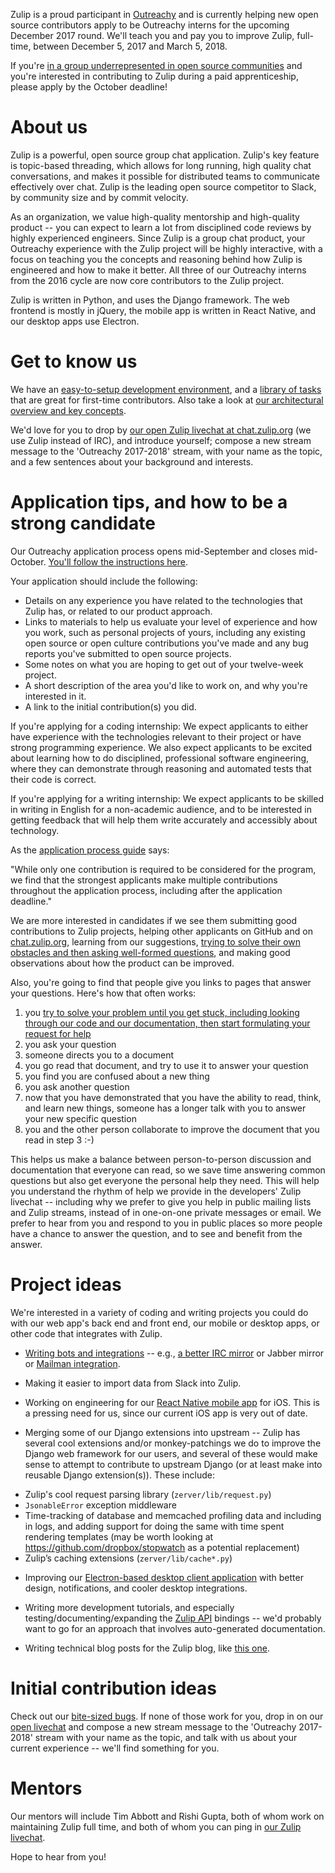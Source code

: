 Zulip is a proud participant in [Outreachy](https://www.outreachy.org/) and
is currently helping new open source contributors apply to be
Outreachy interns for the upcoming December 2017 round. We'll teach you and pay
you to improve Zulip, full-time, between December 5, 2017 and March 5,
2018.

If you're [in a group underrepresented in open source
communities](https://www.outreachy.org/apply/eligibility/) and you're
interested in contributing to Zulip during a paid apprenticeship,
please apply by the October deadline!

# About us

Zulip is a powerful, open source group chat application. Zulip's key feature
is topic-based threading, which allows for long running, high quality chat
conversations, and makes it possible for distributed teams to communicate
effectively over chat. Zulip is the leading open source competitor to Slack,
by community size and by commit velocity.

As an organization, we value high-quality mentorship and
high-quality product -- you can expect to learn a lot from
disciplined code reviews by highly experienced engineers. Since Zulip is a
group chat product, your Outreachy experience with the Zulip project will be
highly interactive, with a focus on teaching you the concepts and
reasoning behind how Zulip is engineered and how to make it better. All three
of our Outreachy interns from the 2016 cycle are now core contributors to the
Zulip project.

Zulip is written in Python, and uses the Django framework. The web frontend
is mostly in jQuery, the mobile app is written in React Native, and our
desktop apps use Electron.

# Get to know us

We have an [easy-to-setup development environment](http://zulip.readthedocs.io/en/latest/dev-overview.html),
and a [library of tasks](https://github.com/zulip/zulip/issues?q=is%3Aopen+is%3Aissue+label%3A%22bite+size%22)
that are great for first-time contributors.
Also take a look at [our architectural overview and key concepts](https://zulip.readthedocs.io/en/latest/architecture-overview.html#usage-assumptions-and-concepts).

We'd love for you to drop by [our open Zulip livechat at
chat.zulip.org](https://chat.zulip.org/#narrow/stream/Outreachy.202017-2018)
(we use Zulip instead of IRC), and introduce yourself; compose a new
stream message to the 'Outreachy 2017-2018' stream, with your name as
the topic, and a few sentences about your background and interests.

# Application tips, and how to be a strong candidate

Our Outreachy application process opens mid-September and closes
mid-October. [You'll follow the instructions
here](https://www.outreachy.org/apply).

Your application should include the following:

* Details on any experience you have related to the technologies that
  Zulip has, or related to our product approach.
* Links to materials to help us evaluate your level of experience and
  how you work, such as personal projects of yours, including any
  existing open source or open culture contributions you've made and
  any bug reports you've submitted to open source projects.
* Some notes on what you are hoping to get out of your twelve-week project.
* A short description of the area you'd like to work on, and why you're
  interested in it.
* A link to the initial contribution(s) you did.

If you're applying for a coding internship: We expect applicants to
either have experience with the technologies relevant to their project
or have strong programming experience.  We also expect applicants to
be excited about learning how to do disciplined, professional software
engineering, where they can demonstrate through reasoning and
automated tests that their code is correct.

If you're applying for a writing internship: We expect applicants to
be skilled in writing in English for a non-academic audience, and to
be interested in getting feedback that will help them write accurately
and accessibly about technology.

As the [application process guide](https://www.outreachy.org/apply) says:

"While only one contribution is required to be considered for the
program, we find that the strongest applicants make multiple
contributions throughout the application process, including after the
application deadline."

We are more interested in candidates if we see them submitting good
contributions to Zulip projects, helping other applicants on GitHub
and on
[chat.zulip.org](https://chat.zulip.org/#narrow/stream/Outreachy.202017-2018/subject/Welcome),
learning from our suggestions, [trying to solve their own obstacles
and then asking well-formed
questions](https://blogs.akamai.com/2013/10/you-must-try-and-then-you-must-ask.html),
and making good observations about how the product can be improved.

Also, you're going to find that people give you links to pages that
answer your questions. Here's how that often works:

1) you [try to solve your problem until you get stuck, including
looking through our code and our documentation, then start formulating
your request for
help](https://blogs.akamai.com/2013/10/you-must-try-and-then-you-must-ask.html)
2) you ask your question
3) someone directs you to a document
4) you go read that document, and try to use it to answer your question
5) you find you are confused about a new thing
6) you ask another question
7) now that you have demonstrated that you have the ability to read,
think, and learn new things, someone has a longer talk with you to
answer your new specific question
8) you and the other person collaborate to improve the document that you
read in step 3 :-)

This helps us make a balance between person-to-person discussion and
documentation that everyone can read, so we save time answering common
questions but also get everyone the personal help they need. This will
help you understand the rhythm of help we provide in the developers'
Zulip livechat -- including why we prefer to give you help in public
mailing lists and Zulip streams, instead of in one-on-one private
messages or email. We prefer to hear from you and respond to you in
public places so more people have a chance to answer the question, and
to see and benefit from the answer.


# Project ideas

We're interested in a variety of coding and writing projects you could
do with our web app's back end and front end, our mobile or desktop
apps, or other code that integrates with Zulip.

* [Writing bots and
  integrations](https://zulip.readthedocs.io/en/latest/integration-guide.html)
  -- e.g., [a better IRC
  mirror](https://github.com/zulip/zulip/issues/249) or Jabber mirror
  or [Mailman integration](https://github.com/zulip/zulip/issues/959).

* Making it easier to import data from Slack into Zulip.

* Working on engineering for our
  [React Native mobile app](https://github.com/zulip/zulip-mobile) for
  iOS. This is a pressing need for us, since our current iOS app is
  very out of date.

* Merging some of our Django extensions into upstream -- Zulip has
  several cool extensions and/or monkey-patchings we do to improve the
  Django web framework for our users, and several of these would make
  sense to attempt to contribute to upstream Django (or at least make
  into reusable Django extension(s)). These include:

 - Zulip's cool request parsing library (`zerver/lib/request.py`)
 - `JsonableError` exception middleware
 - Time-tracking of database and memcached profiling data and
   including in logs, and adding support for doing the same with time
   spent rendering templates (may be worth looking at
   https://github.com/dropbox/stopwatch as a potential replacement)
 - Zulip’s caching extensions (`zerver/lib/cache*.py`)

* Improving our [Electron-based desktop client
  application](https://github.com/zulip/zulip-electron) with better
  design, notifications, and cooler desktop integrations.

* Writing more development tutorials, and especially
  testing/documenting/expanding the [Zulip API](https://zulipchat.com/api/)
  bindings -- we'd probably want to
  go for an approach that involves auto-generated documentation.

* Writing technical blog posts for the Zulip blog, like [this
  one](http://blog.zulip.org/2016/10/13/static-types-in-python-oh-mypy/).


# Initial contribution ideas

Check out our [bite-sized
bugs](https://github.com/zulip/zulip/labels/bite%20size). If none of
those work for you, drop in on our [open
livechat](https://chat.zulip.org/#narrow/stream/Outreachy.202017-2018)
and compose a new stream message to the 'Outreachy 2017-2018' stream
with your name as the topic, and talk with us about your current
experience -- we'll find something for you.


# Mentors

Our mentors will include Tim Abbott and Rishi Gupta, both of whom work
on maintaining Zulip full time, and both of whom you can ping in [our Zulip
livechat](https://chat.zulip.org/#narrow/stream/Outreachy.202017-2018).

Hope to hear from you!
